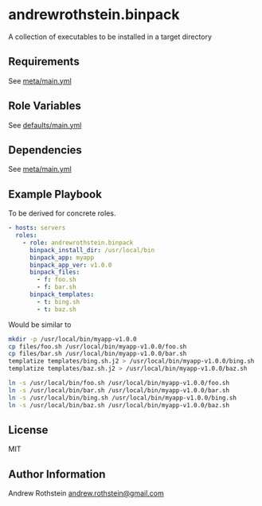 andrewrothstein.binpack
=========

A collection of executables to be installed in a target directory

Requirements
------------

See [meta/main.yml](meta/main.yml)

Role Variables
--------------

See [defaults/main.yml](defaults/main.yml)

Dependencies
------------

See [meta/main.yml](meta/main.yml)

Example Playbook
----------------

To be derived for concrete roles.

```yml
- hosts: servers
  roles:
    - role: andrewrothstein.binpack
	  binpack_install_dir: /usr/local/bin
	  binpack_app: myapp
	  binpack_app_ver: v1.0.0
	  binpack_files:
	    - f: foo.sh
		- f: bar.sh
	  binpack_templates:
	    - t: bing.sh
		- t: baz.sh
```

Would be similar to
```bash
mkdir -p /usr/local/bin/myapp-v1.0.0
cp files/foo.sh /usr/local/bin/myapp-v1.0.0/foo.sh
cp files/bar.sh /usr/local/bin/myapp-v1.0.0/bar.sh
templatize templates/bing.sh.j2 > /usr/local/bin/myapp-v1.0.0/bing.sh
templatize templates/baz.sh.j2 > /usr/local/bin/myapp-v1.0.0/baz.sh

ln -s /usr/local/bin/foo.sh /usr/local/bin/myapp-v1.0.0/foo.sh
ln -s /usr/local/bin/bar.sh /usr/local/bin/myapp-v1.0.0/bar.sh
ln -s /usr/local/bin/bing.sh /usr/local/bin/myapp-v1.0.0/bing.sh
ln -s /usr/local/bin/baz.sh /usr/local/bin/myapp-v1.0.0/baz.sh
```

License
-------

MIT

Author Information
------------------

Andrew Rothstein andrew.rothstein@gmail.com

